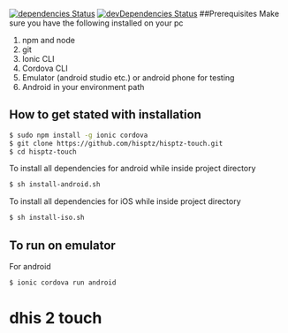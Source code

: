 [![dependencies Status](https://david-dm.org/hisptz/hisptz-touch/status.svg)](https://david-dm.org/hisptz/hisptz-touch)
[![devDependencies Status](https://david-dm.org/hisptz/hisptz-touch/dev-status.svg)](https://david-dm.org/hisptz/hisptz-touch?type=dev)
##Prerequisites
Make sure you have the following installed on your pc

1.  npm and node
2.  git
3.  Ionic CLI
4.  Cordova CLI
5.  Emulator (android studio etc.) or android phone for testing
6.  Android in your environment path

## How to get stated with installation

```bash
$ sudo npm install -g ionic cordova
$ git clone https://github.com/hisptz/hisptz-touch.git
$ cd hisptz-touch
```

To install all dependencies for android while inside project directory

```bash
$ sh install-android.sh
```

To install all dependencies for iOS while inside project directory

```bash
$ sh install-iso.sh
```

## To run on emulator

For android

```bash
$ ionic cordova run android
```

# dhis 2 touch

